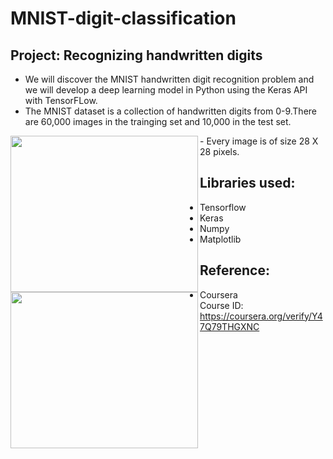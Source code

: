 # MNIST-digit-classification

## Project: Recognizing handwritten digits
- We will discover the MNIST handwritten digit recognition problem and we will develop a deep learning model in Python using the Keras API with TensorFLow.
- The MNIST dataset is a collection of handwritten digits from 0-9.There are 60,000 images in the trainging set and 10,000 in the test set. 
<p  align="left"><img src="https://user-images.githubusercontent.com/94393300/209098188-943420c5-b073-4167-b77f-74f26c0694f5.png" width="300" height="250" align ="left"></p>
- Every image is of size 28 X 28 pixels.
<p  align="left"><img src="https://user-images.githubusercontent.com/94393300/209098319-7a2f26b1-a140-4602-8925-15ee5a51e171.png" width="300" height="250" align ="left"></p>



## Libraries used:
- Tensorflow
- Keras
- Numpy
- Matplotlib

## Reference:
- Coursera <br>
Course ID: https://coursera.org/verify/Y47Q79THGXNC
